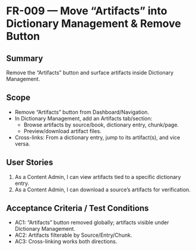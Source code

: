 # FR-009 — Move “Artifacts” into Dictionary Management & Remove Button

## Summary
Remove the “Artifacts” button and surface artifacts inside Dictionary Management.

## Scope
- Remove “Artifacts” button from Dashboard/Navigation.
- In Dictionary Management, add an Artifacts tab/section:
  - Browse artifacts by source/book, dictionary entry, chunk/page.
  - Preview/download artifact files.
- Cross-links: From a dictionary entry, jump to its artifact(s), and vice versa.

## User Stories
1. As a Content Admin, I can view artifacts tied to a specific dictionary entry.
2. As a Content Admin, I can download a source’s artifacts for verification.

## Acceptance Criteria / Test Conditions
- AC1: “Artifacts” button removed globally; artifacts visible under Dictionary Management.
- AC2: Artifacts filterable by Source/Entry/Chunk.
- AC3: Cross-linking works both directions.
